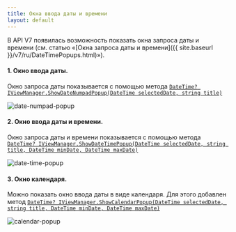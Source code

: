 ```yaml
---
title: Окна ввода даты и времени
layout: default
---
```


В API V7 появилась возможность показать окна запроса даты и времени (см. статью «[Окна запроса даты и времени]({{ site.baseurl }}/v7/ru/DateTimePopups.html)»).

#### 1. Окно ввода даты.

Окно запроса даты показывается с помощью метода [`DateTime? IViewManager.ShowDateNumpadPopup(DateTime selectedDate, string title)`]()

![date-numpad-popup](../../../img/showDateTimePopup/DateNumpadPopup.png)

#### 2. Окно ввода даты и времени.

Окно запроса даты и времени показывается с помощью метода [`DateTime? IViewManager.ShowDateTimePopup(DateTime selectedDate, string title, DateTime minDate, DateTime maxDate)`]()

![date-time-popup](../../../img/showDateTimePopup/DateTimePopup.png)

#### 3. Окно календаря.

Можно показать окно ввода даты в виде календаря. Для этого добавлен метод [`DateTime? IViewManager.ShowCalendarPopup(DateTime selectedDate, string title, DateTime minDate, DateTime maxDate)`]()

![calendar-popup](../../../img/showDateTimePopup/CalendarPopup.png)